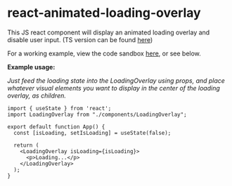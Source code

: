 # react-animated-loading-overlay
This JS react component will display an animated loading overlay and disable user input. (TS version can be found [here](https://github.com/dqhendricks/react-animated-loading-overlay-ts))

For a working example, view the code sandbox [here](https://codesandbox.io/p/devbox/react-animated-loading-overlay-x72dzk), or see below.

**Example usage:**

*Just feed the loading state into the LoadingOverlay using props, and place whatever visual elements you want to display in the center of the loading overlay, as children.*
```
import { useState } from 'react';
import LoadingOverlay from "./components/LoadingOverlay";

export default function App() {
  const [isLoading, setIsLoading] = useState(false);

  return (
    <LoadingOverlay isLoading={isLoading}>
      <p>Loading...</p>
    </LoadingOverlay>
  );
}
```
